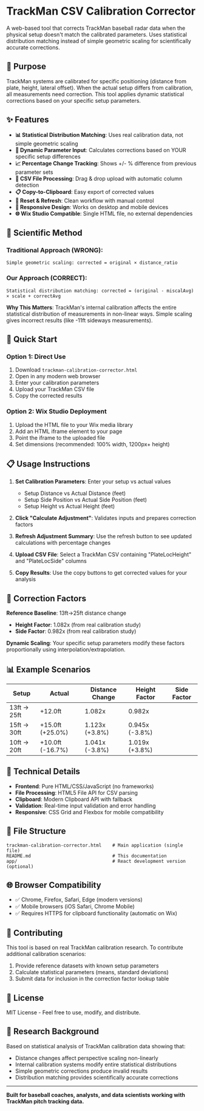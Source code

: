 # TrackMan CSV Calibration Corrector

A web-based tool that corrects TrackMan baseball radar data when the physical setup doesn't match the calibrated parameters. Uses statistical distribution matching instead of simple geometric scaling for scientifically accurate corrections.

## 🎯 Purpose

TrackMan systems are calibrated for specific positioning (distance from plate, height, lateral offset). When the actual setup differs from calibration, all measurements need correction. This tool applies dynamic statistical corrections based on your specific setup parameters.

## ✨ Features

- **📊 Statistical Distribution Matching**: Uses real calibration data, not simple geometric scaling
- **🔧 Dynamic Parameter Input**: Calculates corrections based on YOUR specific setup differences
- **📈 Percentage Change Tracking**: Shows +/- % difference from previous parameter sets
- **📁 CSV File Processing**: Drag & drop upload with automatic column detection
- **📋 Copy-to-Clipboard**: Easy export of corrected values
- **🔄 Reset & Refresh**: Clean workflow with manual control
- **📱 Responsive Design**: Works on desktop and mobile devices
- **🌐 Wix Studio Compatible**: Single HTML file, no external dependencies

## 🔬 Scientific Method

### Traditional Approach (WRONG):
```
Simple geometric scaling: corrected = original × distance_ratio
```

### Our Approach (CORRECT):
```
Statistical distribution matching: corrected = (original - miscalAvg) × scale + correctAvg
```

**Why This Matters**: TrackMan's internal calibration affects the entire statistical distribution of measurements in non-linear ways. Simple scaling gives incorrect results (like -11ft sideways measurements).

## 🚀 Quick Start

### Option 1: Direct Use
1. Download `trackman-calibration-corrector.html`
2. Open in any modern web browser
3. Enter your calibration parameters
4. Upload your TrackMan CSV file
5. Copy the corrected results

### Option 2: Wix Studio Deployment
1. Upload the HTML file to your Wix media library
2. Add an HTML iframe element to your page
3. Point the iframe to the uploaded file
4. Set dimensions (recommended: 100% width, 1200px+ height)

## 📋 Usage Instructions

1. **Set Calibration Parameters**: Enter your setup vs actual values
   - Setup Distance vs Actual Distance (feet)
   - Setup Side Position vs Actual Side Position (feet)
   - Setup Height vs Actual Height (feet)

2. **Click "Calculate Adjustment"**: Validates inputs and prepares correction factors

3. **Refresh Adjustment Summary**: Use the refresh button to see updated calculations with percentage changes

4. **Upload CSV File**: Select a TrackMan CSV containing "PlateLocHeight" and "PlateLocSide" columns

5. **Copy Results**: Use the copy buttons to get corrected values for your analysis

## 🎯 Correction Factors

**Reference Baseline**: 13ft→25ft distance change
- **Height Factor**: 1.082x (from real calibration study)
- **Side Factor**: 0.982x (from real calibration study)

**Dynamic Scaling**: Your specific setup parameters modify these factors proportionally using interpolation/extrapolation.

## 📊 Example Scenarios

| Setup | Actual | Distance Change | Height Factor | Side Factor |
|-------|--------|----------------|---------------|-------------|
| 13ft → 25ft | +12.0ft | 1.082x | 0.982x |
| 15ft → 30ft | +15.0ft (+25.0%) | 1.123x (+3.8%) | 0.945x (-3.8%) |
| 10ft → 20ft | +10.0ft (-16.7%) | 1.041x (-3.8%) | 1.019x (+3.8%) |

## 🔧 Technical Details

- **Frontend**: Pure HTML/CSS/JavaScript (no frameworks)
- **File Processing**: HTML5 File API for CSV parsing
- **Clipboard**: Modern Clipboard API with fallback
- **Validation**: Real-time input validation and error handling
- **Responsive**: CSS Grid and Flexbox for mobile compatibility

## 📁 File Structure

```
trackman-calibration-corrector.html    # Main application (single file)
README.md                              # This documentation
app/                                   # React development version (optional)
```

## 🌐 Browser Compatibility

- ✅ Chrome, Firefox, Safari, Edge (modern versions)
- ✅ Mobile browsers (iOS Safari, Chrome Mobile)
- ✅ Requires HTTPS for clipboard functionality (automatic on Wix)

## 🤝 Contributing

This tool is based on real TrackMan calibration research. To contribute additional calibration scenarios:

1. Provide reference datasets with known setup parameters
2. Calculate statistical parameters (means, standard deviations)
3. Submit data for inclusion in the correction factor lookup table

## 📄 License

MIT License - Feel free to use, modify, and distribute.

## 🔬 Research Background

Based on statistical analysis of TrackMan calibration data showing that:
- Distance changes affect perspective scaling non-linearly
- Internal calibration systems modify entire statistical distributions
- Simple geometric corrections produce invalid results
- Distribution matching provides scientifically accurate corrections

---

**Built for baseball coaches, analysts, and data scientists working with TrackMan pitch tracking data.**
